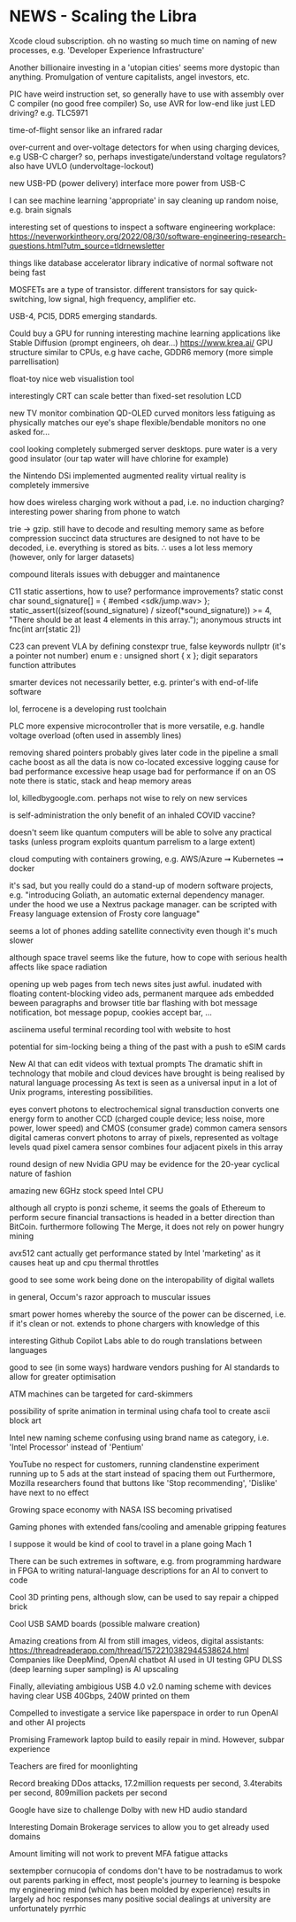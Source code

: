 # NEWS - Scaling the Libra
Xcode cloud subscription. oh no
wasting so much time on naming of new processes, e.g. 'Developer Experience Infrastructure'

Another billionaire investing in a 'utopian cities' seems more dystopic than anything.
Promulgation of venture capitalists, angel investors, etc. 

PIC have weird instruction set, so generally have to use with assembly over C compiler (no good free compiler)
So, use AVR for low-end like just LED driving?
e.g. TLC5971 

time-of-flight sensor like an infrared radar

over-current and over-voltage detectors for when using charging devices, e.g USB-C charger?
so, perhaps investigate/understand voltage regulators?
also have UVLO (undervoltage-lockout)

new USB-PD (power delivery) interface more power from USB-C

I can see machine learning 'appropriate' in say cleaning up random noise,
e.g. brain signals

interesting set of questions to inspect a software engineering workplace:
https://neverworkintheory.org/2022/08/30/software-engineering-research-questions.html?utm_source=tldrnewsletter

things like database accelerator library indicative of normal software not being fast

MOSFETs are a type of transistor.
different transistors for say quick-switching, low signal, high frequency, amplifier etc.

USB-4, PCI5, DDR5 emerging standards.

Could buy a GPU for running interesting machine learning applications like Stable Diffusion (prompt engineers, oh dear...)
https://www.krea.ai/
GPU structure similar to CPUs, e.g have cache, GDDR6 memory (more simple parrellisation)

float-toy nice web visualistion tool

interestingly CRT can scale better than fixed-set resolution LCD

new TV monitor combination QD-OLED
curved monitors less fatiguing as physically matches our eye's shape
flexible/bendable monitors no one asked for...

cool looking completely submerged server desktops. 
pure water is a very good insulator (our tap water will have chlorine for example)

the Nintendo DSi implemented augmented reality
virtual reality is completely immersive

how does wireless charging work without a pad, i.e. no induction charging?
interesting power sharing from phone to watch

trie -> gzip. still have to decode and resulting memory same as before compression
succinct data structures are designed to not have to be decoded,
i.e. everything is stored as bits.
∴ uses a lot less memory (however, only for larger datasets)

compound literals issues with debugger and maintanence

C11 static assertions, how to use?
performance improvements?
	static const char sound_signature[] = {
#embed <sdk/jump.wav>
	};
	static_assert((sizeof(sound_signature) / sizeof(*sound_signature)) >= 4,
		"There should be at least 4 elements in this array.");
anonymous structs
int fnc(int arr[static 2])

C23
can prevent VLA by defining constexpr
true, false keywords
nullptr (it's a pointer not number)
enum e : unsigned short {
    x
};
digit separators
function attributes 

smarter devices not necessarily better, e.g. printer's with end-of-life software

lol, ferrocene is a developing rust toolchain

PLC more expensive microcontroller that is more versatile, e.g. handle voltage overload (often used in assembly lines)

removing shared pointers probably gives later code in the pipeline a small cache boost
as all the data is now co-located
excessive logging cause for bad performance
excessive heap usage bad for performance if on an OS
note there is static, stack and heap memory areas

lol, killedbygoogle.com. perhaps not wise to rely on new services

is self-administration the only benefit of an inhaled COVID vaccine?

doesn't seem like quantum computers will be able to solve any practical tasks 
(unless program exploits quantum parrelism to a large extent)

cloud computing with containers growing, e.g. AWS/Azure ➞ Kubernetes ➞ docker

it's sad, but you really could do a stand-up of modern software projects, e.g.
"introducing Goliath, an automatic external dependency manager. 
under the hood we use a Nextrus package manager.
can be scripted with Freasy language extension of Frosty core language"

seems a lot of phones adding satellite connectivity even though it's much slower

although space travel seems like the future, how to cope with serious health affects like space radiation

opening up web pages from tech news sites just awful.
inudated with floating content-blocking video ads, 
permanent marquee ads embedded beween paragraphs and
browser title bar flashing with bot message notification,
bot message popup, cookies accept bar, ...

asciinema useful terminal recording tool with website to host

potential for sim-locking being a thing of the past with a push to eSIM cards

New AI that can edit videos with textual prompts
The dramatic shift in technology that mobile and cloud devices have brought is being realised by natural language processing
As text is seen as a universal input in a lot of Unix programs, interesting possibilities.

eyes convert photons to electrochemical signal
transduction converts one energy form to another
CCD (charged couple device; less noise, more power, lower speed) and CMOS (consumer grade) common camera sensors
digital cameras convert photons to array of pixels, represented as voltage levels
quad pixel camera sensor combines four adjacent pixels in this array

round design of new Nvidia GPU may be evidence for the 20-year cyclical nature of fashion

amazing new 6GHz stock speed Intel CPU

although all crypto is ponzi scheme, it seems the goals of Ethereum to perform secure financial transactions is headed in a better
direction than BitCoin.
furthermore following The Merge, it does not rely on power hungry mining 

avx512 cant actually get performance stated by Intel 'marketing' as it causes heat up and cpu thermal throttles

good to see some work being done on the interopability of digital wallets

in general, Occum's razor approach to muscular issues

smart power homes whereby the source of the power can be discerned, i.e. if it's clean or not. 
extends to phone chargers with knowledge of this

interesting Github Copilot Labs able to do rough translations between languages

good to see (in some ways) hardware vendors pushing for AI standards to allow for greater optimisation

ATM machines can be targeted for card-skimmers

possibility of sprite animation in terminal using chafa tool to create ascii block art

Intel new naming scheme confusing using brand name as category, i.e. 'Intel Processor' instead of 'Pentium'

YouTube no respect for customers, running clandenstine experiment running up to 5 ads at the start instead of spacing them out
Furthermore, Mozilla researchers found that buttons like 'Stop recommending', 'Dislike' have next to no effect

Growing space economy with NASA ISS becoming privatised

Gaming phones with extended fans/cooling and amenable gripping features 

I suppose it would be kind of cool to travel in a plane going Mach 1

There can be such extremes in software, e.g. from programming hardware in FPGA to writing natural-language descriptions for an AI to convert to code

Cool 3D printing pens, although slow, can be used to say repair a chipped brick

Cool USB SAMD boards (possible malware creation)

Amazing creations from AI from still images, videos, digital assistants: https://threadreaderapp.com/thread/1572210382944538624.html 
Companies like DeepMind, OpenAI chatbot
AI used in UI testing
GPU DLSS (deep learning super sampling) is AI upscaling

Finally, alleviating ambigious USB 4.0 v2.0 naming scheme with devices having clear
USB 40Gbps, 240W printed on them

Compelled to investigate a service like paperspace in order to run OpenAI and other AI projects

Promising Framework laptop build to easily repair in mind. However, subpar experience

Teachers are fired for moonlighting

Record breaking DDos attacks, 17.2million requests per second, 3.4terabits per second, 809million packets per second

Google have size to challenge Dolby with new HD audio standard 

Interesting Domain Brokerage services to allow you to get already used domains

Amount limiting will not work to prevent MFA fatigue attacks

sextempber cornucopia of condoms
don't have to be nostradamus to work out parents parking
in effect, most people's journey to learning is bespoke
my engineering mind (which has been molded by experience) results in largely ad hoc responses 
many positive social dealings at university are unfortunately pyrrhic

